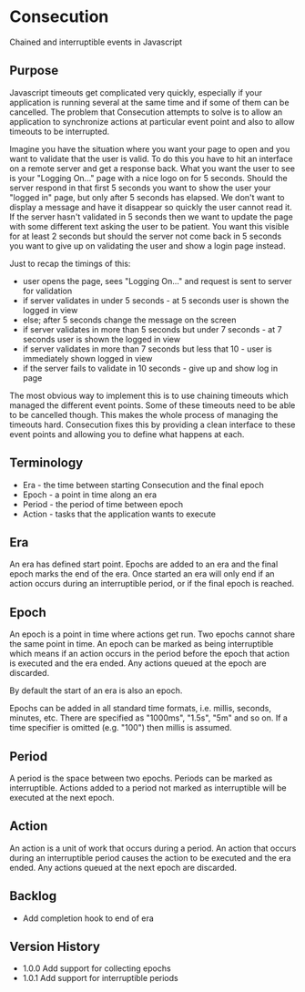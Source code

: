 # Consecution

Chained and interruptible events in Javascript

## Purpose

Javascript timeouts get complicated very quickly, especially if your application is running
several at the same time and if some of them can be cancelled. The problem that Consecution
attempts to solve is to allow an application to synchronize actions at particular event point
and also to allow timeouts to be interrupted.

Imagine you have the situation where you want your page to open and you want to validate
that the user is valid. To do this you have to hit an interface on a remote server and get
a response back. What you want the user to see is your "Logging On..." page with a nice logo
on for 5 seconds. Should the server respond in that first 5 seconds you want to show the user
your "logged in" page, but only after 5 seconds has elapsed. We don't want to display a message
and have it disappear so quickly the user cannot read it. If the server hasn't validated in
5 seconds then we want to update the page with some different text asking the user to be
patient. You want this visible for at least 2 seconds but should the server not come back
in 5 seconds you want to give up on validating the user and show a login page instead.

Just to recap the timings of this:
- user opens the page, sees "Logging On..." and request is sent to server for validation
- if server validates in under 5 seconds - at 5 seconds user is shown the logged in view
- else; after 5 seconds change the message on the screen
- if server validates in more than 5 seconds but under 7 seconds - at 7 seconds user is
  shown the logged in view
- if server validates in more than 7 seconds but less that 10 - user is immediately shown
  logged in view
- if the server fails to validate in 10 seconds - give up and show log in page

The most obvious way to implement this is to use chaining timeouts which managed the
different event points. Some of these timeouts need to be able to be cancelled though. This
makes the whole process of managing the timeouts hard. Consecution fixes this by providing
a clean interface to these event points and allowing you to define what happens at each.

## Terminology

- Era - the time between starting Consecution and the final epoch
- Epoch - a point in time along an era
- Period - the period of time between epoch
- Action - tasks that the application wants to execute

## Era

An era has defined start point. Epochs are added to an era and the final epoch marks
the end of the era. Once started an era will only end if an action occurs during an
interruptible period, or if the final epoch is reached.

## Epoch

An epoch is a point in time where actions get run. Two epochs cannot share the same
point in time. An epoch can be marked as being interruptible which means if an action
occurs in the period before the epoch that action is executed and the era ended. Any
actions queued at the epoch are discarded.

By default the start of an era is also an epoch.

Epochs can be added in all standard time formats, i.e. millis, seconds, minutes, etc.
There are specified as "1000ms", "1.5s", "5m" and so on. If a time specifier is omitted
(e.g. "100") then millis is assumed.

## Period

A period is the space between two epochs. Periods can be marked as interruptible. Actions
added to a period not marked as interruptible will be executed at the next epoch.

## Action

An action is a unit of work that occurs during a period. An action that occurs during
an interruptible period causes the action to be executed and the era ended. Any actions
queued at the next epoch are discarded.

## Backlog
- Add completion hook to end of era

## Version History
- 1.0.0 Add support for collecting epochs
- 1.0.1 Add support for interruptible periods
